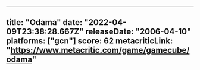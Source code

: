 
---
title: "Odama"
date: "2022-04-09T23:38:28.667Z"
releaseDate: "2006-04-10"
platforms: ["gcn"]
score: 62
metacriticLink: "https://www.metacritic.com/game/gamecube/odama"
---
